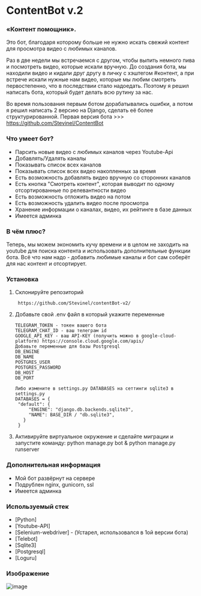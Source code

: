 # ContentBot v.2

### «Контент помощник».
Это бот, благодаря которому больше не нужно искать свежий контент для просмотра видео с любимых каналов.

Раз  в две недели мы встречаемся с другом, чтобы выпить немного пива и посмотреть видео, которые искали вручную.
До создания бота, мы находили видео и кидали друг другу в личку с хэштегом #контент, а при встрече искали нужные нам видео, которые мы любим смотреть первостепенно, что в последствии стало надоедать.
Поэтому я решил написать бота, который будет делать всю рутину за нас.

Во время пользования первым ботом дорабатывались ошибки, а потом я решил написать 2 версию на Django, сделать её более структурированной.
Первая версия бота >>> https://github.com/Stevinel/ContentBot

### Что умеет бот?
- Парсить новые видео с любимых каналов через Youtube-Api
- Добавлять/Удалять каналы
- Показывать список всех каналов
- Показывать список всех видео накопленных за время
- Есть возможность добавлять видео вручную со сторонних каналов
- Есть кнопка "Смотреть контент", которая выводит по одному отсортированные по релевантности видео
- Есть возможность отложить видео на потом
- Есть возможность удалить видео после просмотра
- Хранение информации о каналах, видео, их рейтинге в базе данных
- Имеется админка

### В чём плюс?
Теперь, мы можем экономить кучу времени и в целом не заходить на youtube для поиска контента и использовать дополнительные функции бота.
Всё что нам надо - добавить любимые каналы и бот сам соберёт для нас контент и отсортирует.

### Установка
1) Склонируйте репозиторий
   ```
    https://github.com/Stevinel/contentBot-v2/
   ```
2) Добавьте свой .env файл в который укажите переменные
   ```
   TELEGRAM_TOKEN - токен вашего бота
   TELEGRAM_CHAT_ID - ваш телеграм id
   GOOGLE_API_KEY - ваш API-KEY (получить можно в google-cloud-platform) https://console.cloud.google.com/apis/
   Добавьте переменные для базы Postgresql
   DB_ENGINE
   DB_NAME
   POSTGRES_USER
   POSTGRES_PASSWORD
   DB_HOST
   DB_PORT
   
   Либо измените в settings.py DATABASES на сеттинги sqlite3 в settings.py
   DATABASES = {
    "default": {
        "ENGINE": "django.db.backends.sqlite3",
        "NAME": BASE_DIR / "db.sqlite3",
      }
    }
   ```
3) Активируйте виртуальное окружение и сделайте миграции и запустите команду:
   python manage.py bot & python manage.py runserver
   
### Дополнительная информация
   - Мой бот развёрнут на сервере
   - Подрублен nginx, gunicorn, ssl
   - Имеется админка

   

### Используемый стек
* [Python]
* [Youtube-API]
* [Selenium-webdriver] - (Устарел, использовался в 1ой версии бота)
* [Telebot]
* [Sqlite3]
* [Postgresql]
* [Loguru]

### Изображение
![image](https://user-images.githubusercontent.com/72396348/134493595-a0afce60-334c-447b-8ae4-5244e602518d.png)
